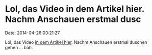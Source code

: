 Lol, das Video in dem Artikel hier. Nachm Anschauen erstmal dusc
================================================================

Date: 2014-04-26 00:21:27

Lol, das Video [in dem Artikel
hier](http://www.bbc.com/news/technology-26996936). Nachm Anschauen
erstmal duschen gehen \... bah.
